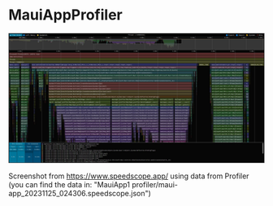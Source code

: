 # MauiAppProfiler

![alt](https://github.com/OvrBtn/MauiAppProfiler/blob/ba08f704673c5ac18004d3dd4fe15dfb6f00d9ae/Zrzut%20ekranu%202023-11-25%20025456.jpg)

Screenshot from https://www.speedscope.app/ using data from Profiler (you can find the data in: "MauiApp1 profiler/maui-app_20231125_024306.speedscope.json")
